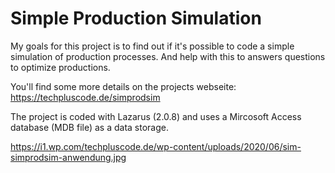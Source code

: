 Simple Production Simulation
============================
My goals for this project is to find out if it's possible to code a simple simulation of production processes.
And help with this to answers questions to optimize productions.

You'll find some more details on the projects webseite:
https://techpluscode.de/simprodsim


The project is coded with Lazarus (2.0.8) and uses a Mircosoft Access database (MDB file) as a data storage.

https://i1.wp.com/techpluscode.de/wp-content/uploads/2020/06/sim-simprodsim-anwendung.jpg
